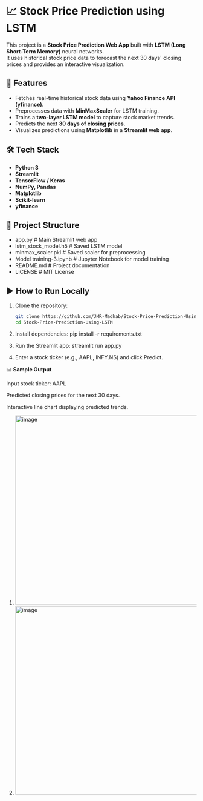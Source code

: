 # 📈 Stock Price Prediction using LSTM

This project is a **Stock Price Prediction Web App** built with **LSTM (Long Short-Term Memory)** neural networks.  
It uses historical stock price data to forecast the next 30 days' closing prices and provides an interactive visualization.

## 🚀 Features
- Fetches real-time historical stock data using **Yahoo Finance API (yfinance)**.
- Preprocesses data with **MinMaxScaler** for LSTM training.
- Trains a **two-layer LSTM model** to capture stock market trends.
- Predicts the next **30 days of closing prices**.
- Visualizes predictions using **Matplotlib** in a **Streamlit web app**.

## 🛠️ Tech Stack
- **Python 3**
- **Streamlit**
- **TensorFlow / Keras**
- **NumPy, Pandas**
- **Matplotlib**
- **Scikit-learn**
- **yfinance**

## 📂 Project Structure
- app.py # Main Streamlit web app
- lstm_stock_model.h5 # Saved LSTM model
- minmax_scaler.pkl # Saved scaler for preprocessing
- Model training-3.ipynb # Jupyter Notebook for model training
- README.md # Project documentation
- LICENSE # MIT License


## ▶️ How to Run Locally
1. Clone the repository:
   ```bash
   git clone https://github.com/JMR-Madhab/Stock-Price-Prediction-Using-LSTM.git
   cd Stock-Price-Prediction-Using-LSTM

2. Install dependencies:
   pip install -r requirements.txt

3. Run the Streamlit app:
   streamlit run app.py

4. Enter a stock ticker (e.g., AAPL, INFY.NS) and click Predict.
   

📊 **Sample Output**

Input stock ticker: AAPL

Predicted closing prices for the next 30 days.

Interactive line chart displaying predicted trends.

1. <img width="940" height="500" alt="image" src="https://github.com/user-attachments/assets/1b4bf65d-1796-4c5e-b403-5e2978f66282" />
2. <img width="940" height="499" alt="image" src="https://github.com/user-attachments/assets/eb7ed2dc-fee4-420b-ac05-5ded6565edc1" />

